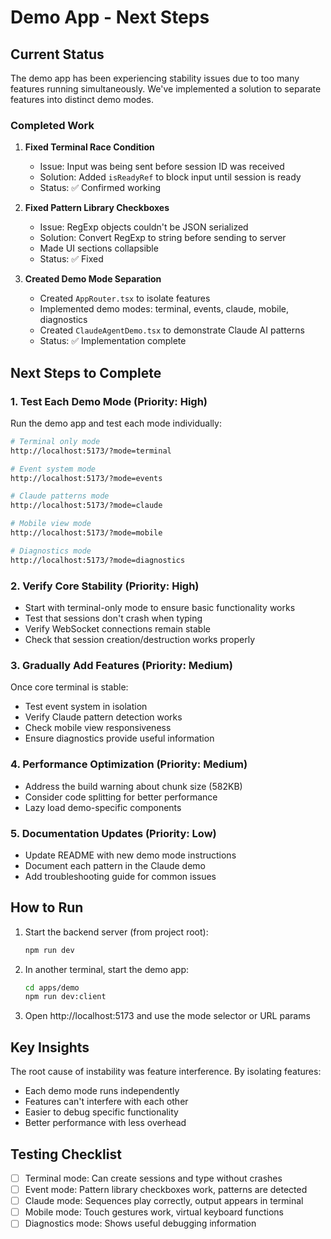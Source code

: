 # Demo App - Next Steps

## Current Status

The demo app has been experiencing stability issues due to too many features running simultaneously. We've implemented a solution to separate features into distinct demo modes.

### Completed Work

1. **Fixed Terminal Race Condition**
   - Issue: Input was being sent before session ID was received
   - Solution: Added `isReadyRef` to block input until session is ready
   - Status: ✅ Confirmed working

2. **Fixed Pattern Library Checkboxes**
   - Issue: RegExp objects couldn't be JSON serialized
   - Solution: Convert RegExp to string before sending to server
   - Made UI sections collapsible
   - Status: ✅ Fixed

3. **Created Demo Mode Separation**
   - Created `AppRouter.tsx` to isolate features
   - Implemented demo modes: terminal, events, claude, mobile, diagnostics
   - Created `ClaudeAgentDemo.tsx` to demonstrate Claude AI patterns
   - Status: ✅ Implementation complete

## Next Steps to Complete

### 1. Test Each Demo Mode (Priority: High)
Run the demo app and test each mode individually:

```bash
# Terminal only mode
http://localhost:5173/?mode=terminal

# Event system mode  
http://localhost:5173/?mode=events

# Claude patterns mode
http://localhost:5173/?mode=claude

# Mobile view mode
http://localhost:5173/?mode=mobile

# Diagnostics mode
http://localhost:5173/?mode=diagnostics
```

### 2. Verify Core Stability (Priority: High)
- Start with terminal-only mode to ensure basic functionality works
- Test that sessions don't crash when typing
- Verify WebSocket connections remain stable
- Check that session creation/destruction works properly

### 3. Gradually Add Features (Priority: Medium)
Once core terminal is stable:
- Test event system in isolation
- Verify Claude pattern detection works
- Check mobile view responsiveness
- Ensure diagnostics provide useful information

### 4. Performance Optimization (Priority: Medium)
- Address the build warning about chunk size (582KB)
- Consider code splitting for better performance
- Lazy load demo-specific components

### 5. Documentation Updates (Priority: Low)
- Update README with new demo mode instructions
- Document each pattern in the Claude demo
- Add troubleshooting guide for common issues

## How to Run

1. Start the backend server (from project root):
   ```bash
   npm run dev
   ```

2. In another terminal, start the demo app:
   ```bash
   cd apps/demo
   npm run dev:client
   ```

3. Open http://localhost:5173 and use the mode selector or URL params

## Key Insights

The root cause of instability was feature interference. By isolating features:
- Each demo mode runs independently
- Features can't interfere with each other
- Easier to debug specific functionality
- Better performance with less overhead

## Testing Checklist

- [ ] Terminal mode: Can create sessions and type without crashes
- [ ] Event mode: Pattern library checkboxes work, patterns are detected
- [ ] Claude mode: Sequences play correctly, output appears in terminal
- [ ] Mobile mode: Touch gestures work, virtual keyboard functions
- [ ] Diagnostics mode: Shows useful debugging information